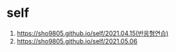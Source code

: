 # self
01. https://sho9805.github.io/self/2021.04.15(반응형연습)
02. https://sho9805.github.io/self/2021.05.06
